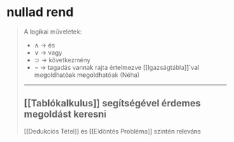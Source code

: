 # nullad rend

> A logikai műveletek:
>
> - ∧ -> és
> - ∨ -> vagy
> - ⊃ -> következmény
> - ¬ -> tagadás
>   vannak rajta értelmezve
>   \[[Igazságtábla]\]´val megoldhatóak megoldhatóak (Néha)
>
> ______________________________________________________________________
>
> ## \[[Tablókalkulus]\] segítségével érdemes megoldást keresni
>
> \[[Dedukciós Tétel]\] és \[[Eldöntés Probléma]\] szintén releváns
